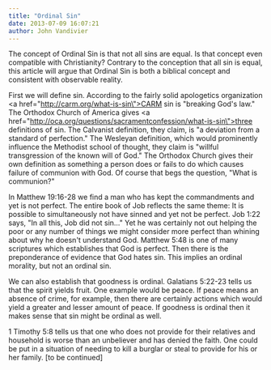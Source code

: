 ```yaml
---
title: "Ordinal Sin"
date: 2013-07-09 16:07:21
author: John Vandivier
---
```




The concept of Ordinal Sin is that not all sins are equal. Is that concept even compatible with Christianity? Contrary to the conception that all sin is equal, this article will argue that Ordinal Sin is both a biblical concept and consistent with observable reality.

First we will define sin. According to the fairly solid apologetics organization <a href=\"http://carm.org/what-is-sin\">CARM </a>sin is \"breaking God's law.\" The Orthodox Church of America gives <a href=\"http://oca.org/questions/sacramentconfession/what-is-sin\">three definitions of sin</a>. The Calvanist definition, they claim, is \"a deviation from a standard of perfection.\" The Wesleyan definition, which would prominently influence the Methodist school of thought, they claim is \"willful transgression of the known will of God.\" The Orthodox Church gives their own definition as something a person does or fails to do which causes failure of communion with God. Of course that begs the question, \"What is communion?\"

In Matthew 19:16-28 we find a man who has kept the commandments and yet is not perfect. The entire book of Job reflects the same theme: It is possible to simultaneously not have sinned and yet not be perfect. Job 1:22 says, \"In all this, Job did not sin...\" Yet he was certainly not out helping the poor or any number of things we might consider more perfect than whining about why he doesn't understand God. Matthew 5:48 is one of many scriptures which establishes that God is perfect. Then there is the preponderance of evidence that God hates sin. This implies an ordinal morality, but not an ordinal sin.

We can also establish that goodness is ordinal. Galatians 5:22-23 tells us that the spirit yields fruit. One example would be peace. If peace means an absence of crime, for example, then there are certainly actions which would yield a greater and lesser amount of peace. If goodness is ordinal then it makes sense that sin might be ordinal as well.

1 Timothy 5:8 tells us that one who does not provide for their relatives and household is worse than an unbeliever and has denied the faith. One could be put in a situation of needing to kill a burglar or steal to provide for his or her family. [to be continued]